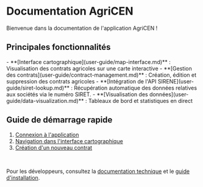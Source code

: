 # Documentation AgriCEN

Bienvenue dans la documentation de l'application AgriCEN !

## Principales fonctionnalités

<div class="grid cards" markdown>
- **[Interface cartographique](user-guide/map-interface.md)** : Visualisation des contrats agricoles sur une carte interactive
- **[Gestion des contrats](user-guide/contract-management.md)** : Création, édition et suppression des contrats agricoles
- **[Intégration de l'API SIRENE](user-guide/siret-lookup.md)** : Récupération automatique des données relatives aux sociétés via le numéro SIRET.
- **[Visualisation des données](user-guide/data-visualization.md)** : Tableaux de bord et statistiques en direct
</div>

## Guide de démarrage rapide

1. [Connexion à l'application](user-guide/login.md)
2. [Navigation dans l'interface cartographique](user-guide/map-interface.md)
3. [Création d'un nouveau contrat](user-guide/contract-management.md)

<br>

Pour les développeurs, consultez la [documentation technique](technical/architecture.md) et le [guide d'installation](development/installation.md).

